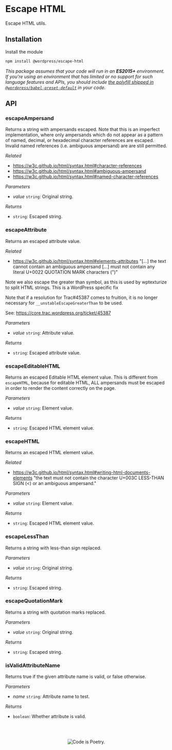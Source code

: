 # Escape HTML

Escape HTML utils.

## Installation

Install the module

```bash
npm install @wordpress/escape-html
```

_This package assumes that your code will run in an **ES2015+** environment. If you're using an environment that has limited or no support for such language features and APIs, you should include [the polyfill shipped in `@wordpress/babel-preset-default`](https://github.com/WordPress/gutenberg/tree/HEAD/packages/babel-preset-default#polyfill) in your code._

## API

<!-- START TOKEN(Autogenerated API docs) -->

### escapeAmpersand

Returns a string with ampersands escaped. Note that this is an imperfect
implementation, where only ampersands which do not appear as a pattern of
named, decimal, or hexadecimal character references are escaped. Invalid
named references (i.e. ambiguous ampersand) are are still permitted.

_Related_

-   <https://w3c.github.io/html/syntax.html#character-references>
-   <https://w3c.github.io/html/syntax.html#ambiguous-ampersand>
-   <https://w3c.github.io/html/syntax.html#named-character-references>

_Parameters_

-   _value_ `string`: Original string.

_Returns_

-   `string`: Escaped string.

### escapeAttribute

Returns an escaped attribute value.

_Related_

-   <https://w3c.github.io/html/syntax.html#elements-attributes> "[...] the text cannot contain an ambiguous ampersand [...] must not contain
    any literal U+0022 QUOTATION MARK characters (")"

Note we also escape the greater than symbol, as this is used by wptexturize to
split HTML strings. This is a WordPress specific fix

Note that if a resolution for Trac#45387 comes to fruition, it is no longer
necessary for `__unstableEscapeGreaterThan` to be used.

See: <https://core.trac.wordpress.org/ticket/45387>

_Parameters_

-   _value_ `string`: Attribute value.

_Returns_

-   `string`: Escaped attribute value.

### escapeEditableHTML

Returns an escaped Editable HTML element value. This is different from
`escapeHTML`, because for editable HTML, ALL ampersands must be escaped in
order to render the content correctly on the page.

_Parameters_

-   _value_ `string`: Element value.

_Returns_

-   `string`: Escaped HTML element value.

### escapeHTML

Returns an escaped HTML element value.

_Related_

-   <https://w3c.github.io/html/syntax.html#writing-html-documents-elements> "the text must not contain the character U+003C LESS-THAN SIGN (\<) or an
    ambiguous ampersand."

_Parameters_

-   _value_ `string`: Element value.

_Returns_

-   `string`: Escaped HTML element value.

### escapeLessThan

Returns a string with less-than sign replaced.

_Parameters_

-   _value_ `string`: Original string.

_Returns_

-   `string`: Escaped string.

### escapeQuotationMark

Returns a string with quotation marks replaced.

_Parameters_

-   _value_ `string`: Original string.

_Returns_

-   `string`: Escaped string.

### isValidAttributeName

Returns true if the given attribute name is valid, or false otherwise.

_Parameters_

-   _name_ `string`: Attribute name to test.

_Returns_

-   `boolean`: Whether attribute is valid.

<!-- END TOKEN(Autogenerated API docs) -->

<br/><br/><p align="center"><img src="https://s.w.org/style/images/codeispoetry.png?1" alt="Code is Poetry." /></p>
